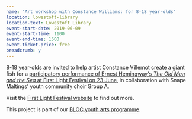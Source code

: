 ```yaml
---
name: "Art workshop with Constance Williams: for 8-18 year-olds"
location: lowestoft-library
location-text: Lowestoft Library
event-start-date: 2019-06-09
event-start-time: 1100
event-end-time: 1500
event-ticket-price: free
breadcrumb: y
---
```


8-18 year-olds are invited to help artist Constance Villemot create a giant fish for a [participatory performance of Ernest Hemingway's <cite>The Old Man and the Sea</cite> at First Light Festival on 23 June](/events/lowestoft-2019-06-23-first-light-performance/), in collaboration with Snape Maltings’ youth community choir Group A.

Visit the [First Light Festival website](https://firstlightlowestoft.com/whats-on/the-old-man-and-the-seas/) to find out more.

This project is part of our [BLOC youth arts programme](/bloc/).
